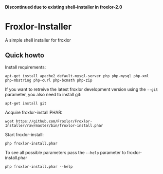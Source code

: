 **Discontinued due to existing shell-installer in froxlor-2.0**

# Froxlor-Installer

A simple shell installer for froxlor

## Quick howto

Install requirements:

```
apt-get install apache2 default-mysql-server php php-mysql php-xml php-mbstring php-curl php-bcmath php-zip
```

If you want to retreive the latest froxlor development version using the ```--git``` parameter, you also need to install git:

```
apt-get install git
```

Acquire froxlor-install PHAR:

```
wget https://github.com/Froxlor/Froxlor-Installer/raw/master/bin/froxlor-install.phar
```

Start froxlor-install:

```
php froxlor-install.phar
```

To see all possible parameters pass the ```--help``` parameter to froxlor-install.phar

```
php froxlor-install.phar --help
```
